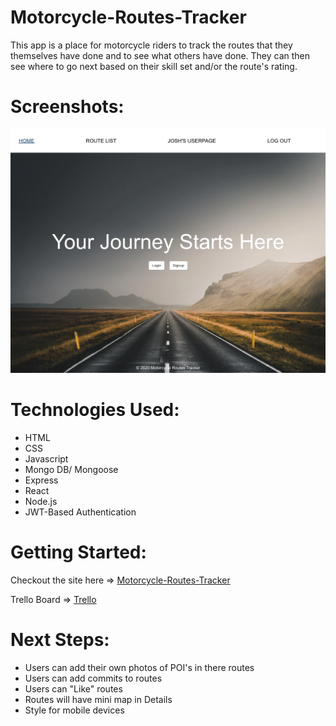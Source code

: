 # Motorcycle-Routes-Tracker

This app is a place for motorcycle riders to track the routes that they themselves have done and to see what others have done. They can then see where to go next based on their skill set and/or the route's rating.

# Screenshots:

![landing-page](public/images/landing-page.png)

# Technologies Used:

* HTML
* CSS
* Javascript
* Mongo DB/ Mongoose
* Express
* React
* Node.js
* JWT-Based Authentication

# Getting Started: 

Checkout the site here => [Motorcycle-Routes-Tracker](https://motorcycle-routes.herokuapp.com/)

Trello Board => [Trello](https://trello.com/b/Weq8l3UI/sei-project-4)

# Next Steps: 

* Users can add their own photos of POI's in there routes
* Users can add commits to routes
* Users can "Like" routes
* Routes will have mini map in Details
* Style for mobile devices
